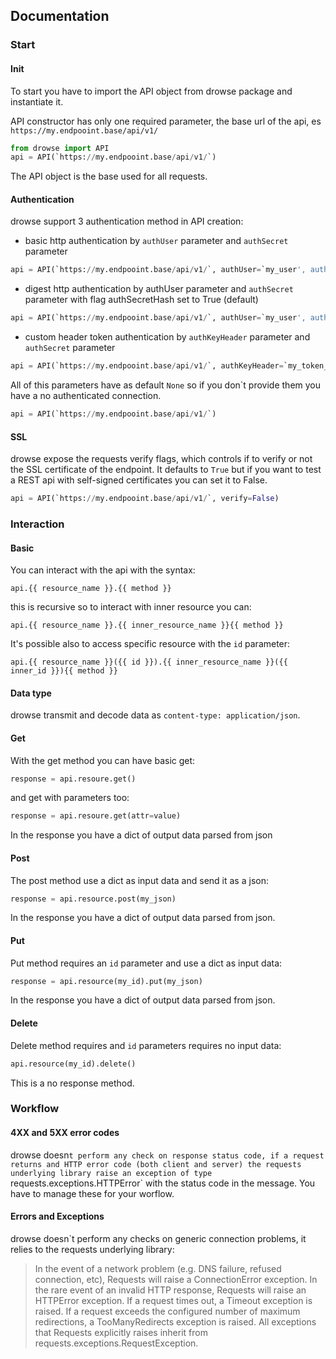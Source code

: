 ## Documentation

### Start

#### Init
To start you have to import the API object from drowse package and instantiate it.

API constructor has only one required parameter, the base url of the api, es `https://my.endpooint.base/api/v1/`

```python
from drowse import API
api = API(`https://my.endpooint.base/api/v1/`)
```
The API object is the base used for all requests.

#### Authentication
drowse support 3 authentication method in API creation:

* basic http authentication by `authUser` parameter and `authSecret` parameter
```python
api = API(`https://my.endpooint.base/api/v1/`, authUser=`my_user', authSecret='my_secret', authSecretHash=False)
```
* digest http authentication by authUser parameter and `authSecret` parameter with flag authSecretHash set to True (default)
```python
api = API(`https://my.endpooint.base/api/v1/`, authUser=`my_user', authSecret='my_secret', authSecretHash=True)
```
* custom header token authentication by `authKeyHeader` parameter and `authSecret` parameter
```python
api = API(`https://my.endpooint.base/api/v1/`, authKeyHeader=`my_token_header' authSecret='my_token')
```

All of this parameters have as default `None` so if you don`t provide them you have a no authenticated connection.
```python
api = API(`https://my.endpooint.base/api/v1/`)
```

#### SSL
drowse expose the requests verify flags, which controls if to verify or not the SSL certificate of the endpoint. It defaults to `True` but if you want to test a REST api with self-signed certificates
you can set it to False.

```python
api = API(`https://my.endpooint.base/api/v1/`, verify=False)
```

### Interaction

#### Basic

You can interact with the api with the syntax:

`api.{{ resource_name }}.{{ method }}`

this is recursive so to interact with inner resource you can:

`api.{{ resource_name }}.{{ inner_resource_name }}{{ method }}`

It's possible also to access specific resource with the `id` parameter:

`api.{{ resource_name }}({{ id }}).{{ inner_resource_name }}({{ inner_id }}){{ method }}`

#### Data type

drowse transmit and decode data as `content-type: application/json`.

#### Get

With the get method you can have basic get:

```python
response = api.resoure.get()
```
and get with parameters too:

```python
response = api.resoure.get(attr=value)
```

In the response you have a dict of output data parsed from json

#### Post

The post method use a dict as input data and send it as a json:

```python
response = api.resource.post(my_json)
```
In the response you have a dict of output data parsed from json.

#### Put

Put method requires an `id` parameter and use a dict as input data:

```python
response = api.resource(my_id).put(my_json)
```

In the response you have a dict of output data parsed from json.


#### Delete

Delete method requires and `id` parameters requires no input data:

```python
api.resource(my_id).delete()
```
This is a no response method.

### Workflow

#### 4XX and 5XX error codes

drowse doesn`t perform any check on response status code, if a request returns and HTTP error code (both client and server) the requests underlying library raise an exception of type `requests.exceptions.HTTPError` with the status code in the message.
You have to manage these for your worflow.

#### Errors and Exceptions

drowse doesn`t perform any checks on generic connection problems, it relies to the requests underlying library:

> In the event of a network problem (e.g. DNS failure, refused connection, etc), Requests will raise a ConnectionError exception.
> In the rare event of an invalid HTTP response, Requests will raise an HTTPError exception.
> If a request times out, a Timeout exception is raised.
> If a request exceeds the configured number of maximum redirections, a TooManyRedirects exception is raised.
> All exceptions that Requests explicitly raises inherit from requests.exceptions.RequestException.

